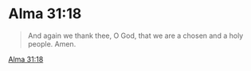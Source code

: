 # Alma 31:18

> And again we thank thee, O God, that we are a chosen and a holy people. Amen.

[Alma 31:18](https://www.churchofjesuschrist.org/study/scriptures/bofm/alma/31?lang=eng&id=p18#p18)


